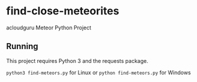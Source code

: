 # find-close-meteorites
acloudguru Meteor Python Project

## Running
This project requires Python 3 and the requests package.

`python3 find-meteors.py` for Linux or `python find-meteors.py` for Windows

